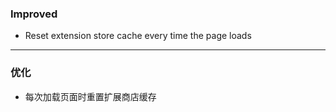 ### Improved

- Reset extension store cache every time the page loads

---

### 优化

- 每次加载页面时重置扩展商店缓存
